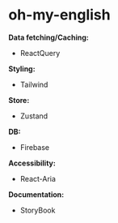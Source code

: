 # oh-my-english

**Data fetching/Caching:** 
- ReactQuery

**Styling:** 
- Tailwind

**Store:** 
- Zustand

**DB:** 
- Firebase

**Accessibility:**
- React-Aria

**Documentation:**
- StoryBook
